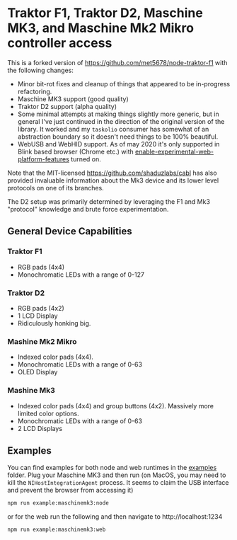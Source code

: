 # Traktor F1, Traktor D2, Maschine MK3, and Maschine Mk2 Mikro controller access

This is a forked version of https://github.com/met5678/node-traktor-f1 with
the following changes:

- Minor bit-rot fixes and cleanup of things that appeared to be in-progress
  refactoring.
- Maschine MK3 support (good quality)
- Traktor D2 support (alpha quality)
- Some minimal attempts at making things slightly more generic, but in general
  I've just continued in the direction of the original version of the library.
  It worked and my `taskolio` consumer has somewhat of an abstraction boundary
  so it doesn't need things to be 100% beautiful.
- WebUSB and WebHID support. As of may 2020 it's only supported in Blink based
  browser (Chrome etc.) with [enable-experimental-web-platform-features](chrome://flags/#enable-experimental-web-platform-features)
  turned on.

Note that the MIT-licensed https://github.com/shaduzlabs/cabl has also provided
invaluable information about the Mk3 device and its lower level protocols on one
of its branches.

The D2 setup was primarily determined by leveraging the F1 and Mk3 "protocol"
knowledge and brute force experimentation.

## General Device Capabilities

### Traktor F1

- RGB pads (4x4)
- Monochromatic LEDs with a range of 0-127

### Traktor D2

- RGB pads (4x2)
- 1 LCD Display
- Ridiculously honking big.

### Mashine Mk2 Mikro

- Indexed color pads (4x4).
- Monochromatic LEDs with a range of 0-63
- OLED Display

### Mashine Mk3

- Indexed color pads (4x4) and group buttons (4x2). Massively more limited
  color options.
- Monochromatic LEDs with a range of 0-63
- 2 LCD Displays

## Examples

You can find examples for both node and web runtimes in the [examples](./examples)
folder. Plug your Maschine MK3 and then run (on MacOS, you may need to kill the
`NIHostIntegrationAgent` process. It seems to claim the USB interface and prevent
the browser from accessing it)

```bash
npm run example:maschinemk3:node
```

or for the web run the following and then navigate to http://localhost:1234

```bash
npm run example:maschinemk3:web
```
